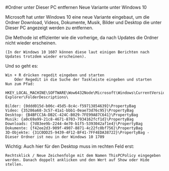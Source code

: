 #Ordner unter Dieser PC entfernen Neue Variante unter Windows 10

Microsoft hat unter Windows 10 eine neue Variante eingebaut, um die Ordner Download, Videos, Dokumente, Musik, Bilder und Desktop die unter Dieser PC angezeigt werden zu entfernen.

Die Methode ist effizienter wie die vorherige, da nach Updates die Ordner nicht wieder erscheinen.

    (In der Windows 10 1607 können diese laut einigen Berichten nach Updates trotzdem wieder erscheinen).

Und so geht es:

    Win + R drücken regedit eingeben und starten
        Oder Regedit in die Suche der Taskleiste eingeben und starten
    Nun zum Pfad: 

    HKEY_LOCAL_MACHINE\SOFTWARE\Wow6432Node\Microsoft\Windows\CurrentVersion\ Explorer\FolderDescriptions\

    Bilder: {0ddd015d-b06c-45d5-8c4c-f59713854639}\PropertyBag
    Video: {35286a68-3c57-41a1-bbb1-0eae73d76c95}\PropertyBag
    Desktop: {B4BFCC3A-DB2C-424C-B029-7FE99A87C641}\PropertyBag
    Musik: {a0c69a99-21c8-4671-8703-7934162fcf1d}\PropertyBag
    Downloads: {7d83ee9b-2244-4e70-b1f5-5393042af1e4}\PropertyBag
    Dokumente: {f42ee2d3-909f-4907-8871-4c22fc0bf756}\PropertyBag
    3D-Objekte: {31C0DD25-9439-4F12-BF41-7FF4EDA38722}\PropertyBag - Dieser Ordner ist neu in der Windows 10 1709

Wichtig: Auch hier für den Desktop muss im rechten Feld erst:

    Rechtsklick / Neue Zeichenfolge mit dem Namen ThisPCPolicy eingegeben werden. Danach doppelt anklicken und den Wert auf Show oder Hide stellen.

